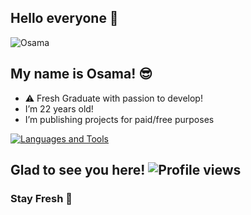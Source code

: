 <link rel="stylesheet" href="https://cdn.jsdelivr.net/gh/devicons/devicon@v2.14.0/devicon.min.css">

## Hello everyone 👋

![Osama](https://i.giphy.com/media/v1.Y2lkPTc5MGI3NjExdTA5cXEzeTlmdW9xYzJrdWYydml2NXZ1OHMxMXIxeDVzM2ozaHRpaSZlcD12MV9pbnRlcm5hbF9naWZfYnlfaWQmY3Q9Zw/mPxA66wgs8s4o/giphy.gif)


## My name is Osama! 😎

- ⚠️ Fresh Graduate with passion to develop!
-  I’m 22 years old!
-  I’m publishing projects for paid/free purposes

[![Languages and Tools](https://skillicons.dev/icons?i=androidstudio,bash,docker,git,github,heroku,redis,mongodb,java,py,ts,js,fastapi&perline=10)](https://xditya.me)

## Glad to see you here! ![Profile views](https://komarev.com/ghpvc/?username=Oso00Luffy&label=Profile%20views&style=for-the-badge)

### Stay Fresh 👾
